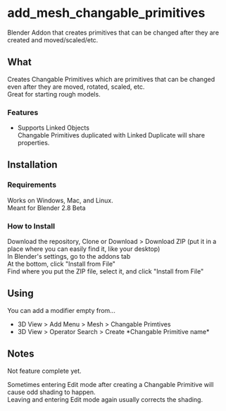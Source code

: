 # add_mesh_changable_primitives
Blender Addon that creates primitives that can be changed after they are created and moved/scaled/etc.

## What
Creates Changable Primitives which are primitives that can be changed even after they are moved, rotated, scaled, etc.  
Great for starting rough models.  
### Features
* Supports Linked Objects  
Changable Primitives duplicated with Linked Duplicate will share properties.

## Installation  
### Requirements  
Works on Windows, Mac, and Linux.  
Meant for Blender 2.8 Beta
### How to Install  
Download the repository, Clone or Download > Download ZIP (put it in a place where you can easily find it, like your desktop)  
In Blender's settings, go to the addons tab  
At the bottom, click "Install from File"  
Find where you put the ZIP file, select it, and click "Install from File" 

## Using
You can add a modifier empty from...
* 3D View > Add Menu > Mesh > Changable Primtives
* 3D View > Operator Search > Create \*Changable Primitive name\*  
## Notes
Not feature complete yet.  

Sometimes entering Edit mode after creating a Changable Primitive will cause odd shading to happen.  
Leaving and entering Edit mode again usually corrects the shading.  
